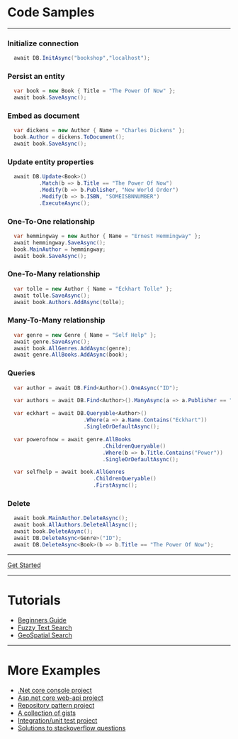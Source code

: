 # Code Samples
---
### Initialize connection
```csharp
  await DB.InitAsync("bookshop","localhost");
```
### Persist an entity
```csharp
  var book = new Book { Title = "The Power Of Now" };
  await book.SaveAsync();
```
### Embed as document
```csharp
  var dickens = new Author { Name = "Charles Dickens" };
  book.Author = dickens.ToDocument();
  await book.SaveAsync();
```
### Update entity properties
```csharp
  await DB.Update<Book>()
          .Match(b => b.Title == "The Power Of Now")
          .Modify(b => b.Publisher, "New World Order")
          .Modify(b => b.ISBN, "SOMEISBNNUMBER")
          .ExecuteAsync();
```
### One-To-One relationship
```csharp
  var hemmingway = new Author { Name = "Ernest Hemmingway" };
  await hemmingway.SaveAsync();
  book.MainAuthor = hemmingway;
  await book.SaveAsync();
```
### One-To-Many relationship
```csharp
  var tolle = new Author { Name = "Eckhart Tolle" };
  await tolle.SaveAsync();
  await book.Authors.AddAsync(tolle);
```
### Many-To-Many relationship
```csharp
  var genre = new Genre { Name = "Self Help" };
  await genre.SaveAsync();
  await book.AllGenres.AddAsync(genre);
  await genre.AllBooks.AddAsync(book);
```        
### Queries
```csharp
  var author = await DB.Find<Author>().OneAsync("ID");

  var authors = await DB.Find<Author>().ManyAsync(a => a.Publisher == "Harper Collins");

  var eckhart = await DB.Queryable<Author>()
                        .Where(a => a.Name.Contains("Eckhart"))
                        .SingleOrDefaultAsync();

  var powerofnow = await genre.AllBooks
                              .ChildrenQueryable()
                              .Where(b => b.Title.Contains("Power"))
                              .SingleOrDefaultAsync();

  var selfhelp = await book.AllGenres
                           .ChildrenQueryable()
                           .FirstAsync();
```
### Delete
```csharp
  await book.MainAuthor.DeleteAsync();
  await book.AllAuthors.DeleteAllAsync();
  await book.DeleteAsync();
  await DB.DeleteAsync<Genre>("ID");
  await DB.DeleteAsync<Book>(b => b.Title == "The Power Of Now");
```
---

<div class="actions-container">
  <div><a href="Get-Started.md">Get Started</a></div>
</div>

---

# Tutorials
- [Beginners Guide](https://dev.to/djnitehawk/tutorial-mongodb-with-c-the-easy-way-1g68)
- [Fuzzy Text Search](https://dev.to/djnitehawk/mongodb-fuzzy-text-search-with-c-the-easy-way-3l8j)
- [GeoSpatial Search](https://dev.to/djnitehawk/tutorial-geospatial-search-in-mongodb-the-easy-way-kbd)
---
# More Examples
- [.Net core console project](https://github.com/dj-nitehawk/MongoDB.Entities/blob/master/Examples)
- [Asp.net core web-api project](https://github.com/dj-nitehawk/MongoWebApiStarter)
- [Repository pattern project](https://github.com/dj-nitehawk/MongoDB-Entities-Repository-Pattern)
- [A collection of gists](https://gist.github.com/dj-nitehawk)
- [Integration/unit test project](https://github.com/dj-nitehawk/MongoDB.Entities/tree/master/Tests)
- [Solutions to stackoverflow questions](https://stackoverflow.com/search?tab=newest&q=user%3a4368485%20%5bmongodb%5d)


